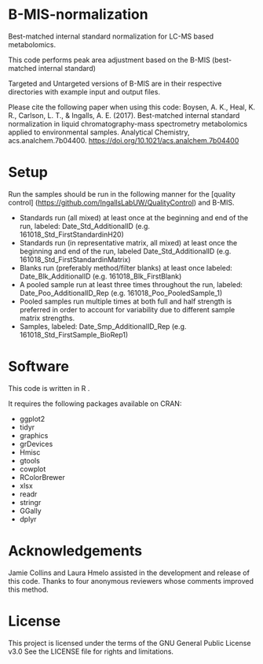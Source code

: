 # B-MIS-normalization
Best-matched internal standard normalization for LC-MS based metabolomics.  

This code performs peak area adjustment based on the B-MIS (best-matched internal standard) 

Targeted and Untargeted versions of B-MIS are in their respective directories with example input and output files.

Please cite the following paper when using this code:
Boysen, A. K., Heal, K. R., Carlson, L. T., & Ingalls, A. E. (2017). Best-matched internal standard normalization in liquid chromatography-mass spectrometry metabolomics applied to environmental samples. Analytical Chemistry, acs.analchem.7b04400. https://doi.org/10.1021/acs.analchem.7b04400

# Setup
Run the samples should be run in the following manner for the [quality control] (https://github.com/IngallsLabUW/QualityControl) and B-MIS.

* Standards run (all mixed) at least once at the beginning and end of the run, labeled:  Date_Std_AdditionalID (e.g. 161018_Std_FirstStandardinH20)
* Standards run (in representative matrix, all mixed) at least once the beginning and end of the run, labeled Date_Std_AdditionalID (e.g. 161018_Std_FirstStandardinMatrix)
*  Blanks run (preferably method/filter blanks) at least once labeled: Date_Blk_AdditionalID (e.g. 161018_Blk_FirstBlank)
* A pooled sample run at least three times throughout the run, labeled: Date_Poo_AdditionalID_Rep (e.g. 161018_Poo_PooledSample_1)
* Pooled samples run multiple times at both full and half strength is preferred in order to account for variability due to different sample matrix strengths.
* Samples, labeled: Date_Smp_AdditionalID_Rep (e.g. 161018_Std_FirstSample_BioRep1)

# Software
This code is written in R .

It requires the following packages available on CRAN:
* ggplot2
* tidyr
* graphics
* grDevices
* Hmisc
* gtools
* cowplot
* RColorBrewer
* xlsx
* readr
* stringr
* GGally
* dplyr

# Acknowledgements
Jamie Collins and Laura Hmelo assisted in the development and release of this code. Thanks to four anonymous reviewers whose comments improved this method.

# License
This project is licensed under the terms of the GNU General Public License v3.0
See the LICENSE file for rights and limitations.